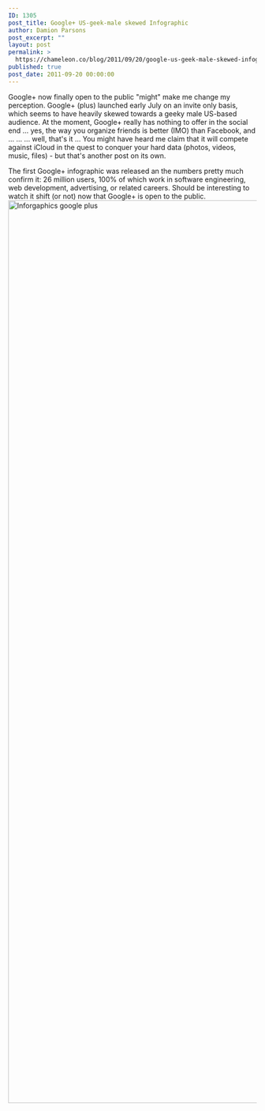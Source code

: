 ```yaml
---
ID: 1305
post_title: Google+ US-geek-male skewed Infographic
author: Damion Parsons
post_excerpt: ""
layout: post
permalink: >
  https://chameleon.co/blog/2011/09/20/google-us-geek-male-skewed-infographic/
published: true
post_date: 2011-09-20 00:00:00
---
```

Google+ now finally open to the public "might" make me change my perception. Google+ (plus) launched early July on an invite only basis, which seems to have heavily skewed towards a geeky male US-based audience. At the moment, Google+ really has nothing to offer in the social end ... yes, the way you organize friends is better (IMO) than Facebook, and ... ... ... well, that's it ... You might have heard me claim that it will compete against iCloud in the quest to conquer your hard data (photos, videos, music, files) - but that's another post on its own.

The first Google+ infographic was released an the numbers pretty much confirm it: 26 million users, 100% of which work in software engineering, web development, advertising, or related careers. Should be interesting to watch it shift (or not) now that Google+ is open to the public.<!--more--><img style="float: left;" title="inforgaphics_google_plus.jpg" src="https://takemetoyourleader.com/wp-content/uploads/2011/09/inforgaphics_google_plus.jpg" alt="Inforgaphics google plus" width="600" height="1828" border="0" />